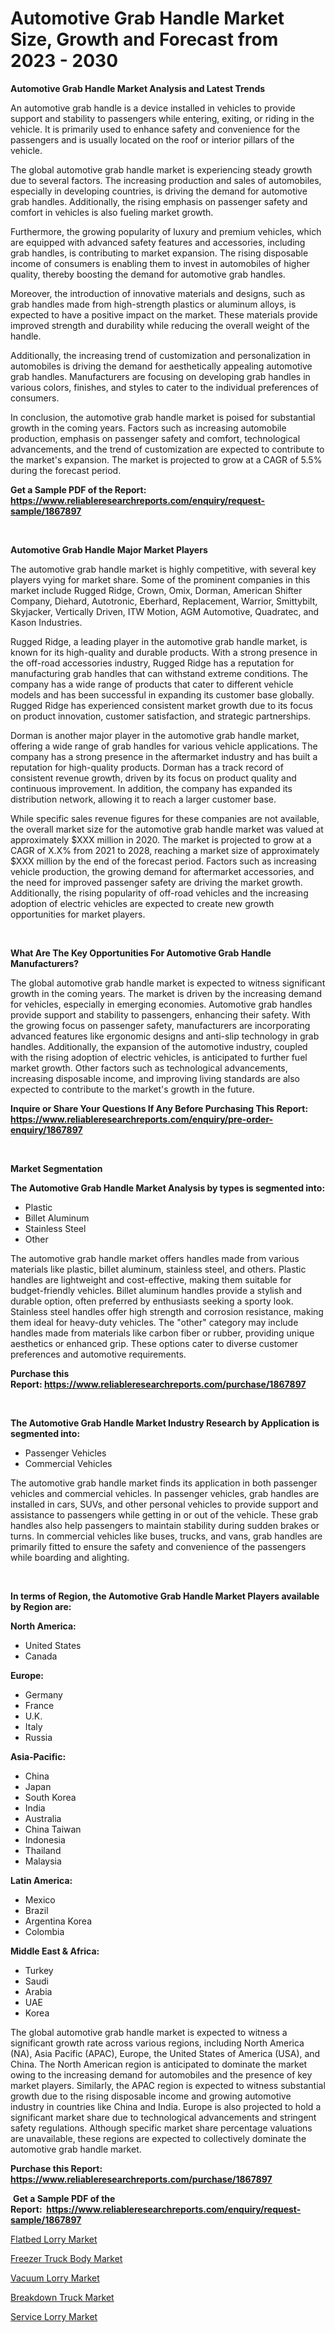 <p><h1>Automotive Grab Handle Market Size, Growth and Forecast from 2023 - 2030</h1></p><p><strong>Automotive Grab Handle Market Analysis and Latest Trends</strong></p>
<p><p>An automotive grab handle is a device installed in vehicles to provide support and stability to passengers while entering, exiting, or riding in the vehicle. It is primarily used to enhance safety and convenience for the passengers and is usually located on the roof or interior pillars of the vehicle.</p><p>The global automotive grab handle market is experiencing steady growth due to several factors. The increasing production and sales of automobiles, especially in developing countries, is driving the demand for automotive grab handles. Additionally, the rising emphasis on passenger safety and comfort in vehicles is also fueling market growth.</p><p>Furthermore, the growing popularity of luxury and premium vehicles, which are equipped with advanced safety features and accessories, including grab handles, is contributing to market expansion. The rising disposable income of consumers is enabling them to invest in automobiles of higher quality, thereby boosting the demand for automotive grab handles.</p><p>Moreover, the introduction of innovative materials and designs, such as grab handles made from high-strength plastics or aluminum alloys, is expected to have a positive impact on the market. These materials provide improved strength and durability while reducing the overall weight of the handle.</p><p>Additionally, the increasing trend of customization and personalization in automobiles is driving the demand for aesthetically appealing automotive grab handles. Manufacturers are focusing on developing grab handles in various colors, finishes, and styles to cater to the individual preferences of consumers.</p><p>In conclusion, the automotive grab handle market is poised for substantial growth in the coming years. Factors such as increasing automobile production, emphasis on passenger safety and comfort, technological advancements, and the trend of customization are expected to contribute to the market's expansion. The market is projected to grow at a CAGR of 5.5% during the forecast period.</p></p>
<p><strong>Get a Sample PDF of the Report:&nbsp; <a href="https://www.reliableresearchreports.com/enquiry/request-sample/1867897">https://www.reliableresearchreports.com/enquiry/request-sample/1867897</a></strong></p>
<p>&nbsp;</p>
<p><strong>Automotive Grab Handle Major Market Players</strong></p>
<p><p>The automotive grab handle market is highly competitive, with several key players vying for market share. Some of the prominent companies in this market include Rugged Ridge, Crown, Omix, Dorman, American Shifter Company, Diehard, Autotronic, Eberhard, Replacement, Warrior, Smittybilt, Skyjacker, Vertically Driven, ITW Motion, AGM Automotive, Quadratec, and Kason Industries.</p><p>Rugged Ridge, a leading player in the automotive grab handle market, is known for its high-quality and durable products. With a strong presence in the off-road accessories industry, Rugged Ridge has a reputation for manufacturing grab handles that can withstand extreme conditions. The company has a wide range of products that cater to different vehicle models and has been successful in expanding its customer base globally. Rugged Ridge has experienced consistent market growth due to its focus on product innovation, customer satisfaction, and strategic partnerships.</p><p>Dorman is another major player in the automotive grab handle market, offering a wide range of grab handles for various vehicle applications. The company has a strong presence in the aftermarket industry and has built a reputation for high-quality products. Dorman has a track record of consistent revenue growth, driven by its focus on product quality and continuous improvement. In addition, the company has expanded its distribution network, allowing it to reach a larger customer base.</p><p>While specific sales revenue figures for these companies are not available, the overall market size for the automotive grab handle market was valued at approximately $XXX million in 2020. The market is projected to grow at a CAGR of X.X% from 2021 to 2028, reaching a market size of approximately $XXX million by the end of the forecast period. Factors such as increasing vehicle production, the growing demand for aftermarket accessories, and the need for improved passenger safety are driving the market growth. Additionally, the rising popularity of off-road vehicles and the increasing adoption of electric vehicles are expected to create new growth opportunities for market players.</p></p>
<p>&nbsp;</p>
<p><strong>What Are The Key Opportunities For Automotive Grab Handle Manufacturers?</strong></p>
<p><p>The global automotive grab handle market is expected to witness significant growth in the coming years. The market is driven by the increasing demand for vehicles, especially in emerging economies. Automotive grab handles provide support and stability to passengers, enhancing their safety. With the growing focus on passenger safety, manufacturers are incorporating advanced features like ergonomic designs and anti-slip technology in grab handles. Additionally, the expansion of the automotive industry, coupled with the rising adoption of electric vehicles, is anticipated to further fuel market growth. Other factors such as technological advancements, increasing disposable income, and improving living standards are also expected to contribute to the market's growth in the future.</p></p>
<p><strong>Inquire or Share Your Questions If Any Before Purchasing This Report: <a href="https://www.reliableresearchreports.com/enquiry/pre-order-enquiry/1867897">https://www.reliableresearchreports.com/enquiry/pre-order-enquiry/1867897</a></strong></p>
<p>&nbsp;</p>
<p><strong>Market Segmentation</strong></p>
<p><strong>The Automotive Grab Handle Market Analysis by types is segmented into:</strong></p>
<p><ul><li>Plastic</li><li>Billet Aluminum</li><li>Stainless Steel</li><li>Other</li></ul></p>
<p><p>The automotive grab handle market offers handles made from various materials like plastic, billet aluminum, stainless steel, and others. Plastic handles are lightweight and cost-effective, making them suitable for budget-friendly vehicles. Billet aluminum handles provide a stylish and durable option, often preferred by enthusiasts seeking a sporty look. Stainless steel handles offer high strength and corrosion resistance, making them ideal for heavy-duty vehicles. The "other" category may include handles made from materials like carbon fiber or rubber, providing unique aesthetics or enhanced grip. These options cater to diverse customer preferences and automotive requirements.</p></p>
<p><strong>Purchase this Report:&nbsp;<a href="https://www.reliableresearchreports.com/purchase/1867897">https://www.reliableresearchreports.com/purchase/1867897</a></strong></p>
<p>&nbsp;</p>
<p><strong>The Automotive Grab Handle Market Industry Research by Application is segmented into:</strong></p>
<p><ul><li>Passenger Vehicles</li><li>Commercial Vehicles</li></ul></p>
<p><p>The automotive grab handle market finds its application in both passenger vehicles and commercial vehicles. In passenger vehicles, grab handles are installed in cars, SUVs, and other personal vehicles to provide support and assistance to passengers while getting in or out of the vehicle. These grab handles also help passengers to maintain stability during sudden brakes or turns. In commercial vehicles like buses, trucks, and vans, grab handles are primarily fitted to ensure the safety and convenience of the passengers while boarding and alighting.</p></p>
<p>&nbsp;</p>
<p><strong>In terms of Region, the Automotive Grab Handle Market Players available by Region are:</strong></p>
<p>
    <p> <strong> North America: </strong>
        <ul>
            <li>United States</li>
            <li>Canada</li>
        </ul>
        </p> 
    <p> <strong> Europe: </strong>
        <ul>
            <li>Germany</li>
            <li>France</li>
            <li>U.K.</li>
            <li>Italy</li>
            <li>Russia</li>
        </ul>
        </p> 
    <p> <strong> Asia-Pacific: </strong>
        <ul>
            <li>China</li>
            <li>Japan</li>
            <li>South Korea</li>
            <li>India</li>
            <li>Australia</li>
            <li>China Taiwan</li>
            <li>Indonesia</li>
            <li>Thailand</li>
            <li>Malaysia</li>
        </ul>
        </p> 
    <p> <strong> Latin America: </strong>
        <ul>
            <li>Mexico</li>
            <li>Brazil</li>
            <li>Argentina Korea</li>
            <li>Colombia</li>
        </ul>
        </p> 
    <p> <strong> Middle East & Africa: </strong>
        <ul>
            <li>Turkey</li>
            <li>Saudi</li>
            <li>Arabia</li>
            <li>UAE</li>
            <li>Korea</li>
        </ul>
    </p>
    </p>
<p><p>The global automotive grab handle market is expected to witness a significant growth rate across various regions, including North America (NA), Asia Pacific (APAC), Europe, the United States of America (USA), and China. The North American region is anticipated to dominate the market owing to the increasing demand for automobiles and the presence of key market players. Similarly, the APAC region is expected to witness substantial growth due to the rising disposable income and growing automotive industry in countries like China and India. Europe is also projected to hold a significant market share due to technological advancements and stringent safety regulations. Although specific market share percentage valuations are unavailable, these regions are expected to collectively dominate the automotive grab handle market.</p></p>
<p><strong>Purchase this Report: <a href="https://www.reliableresearchreports.com/purchase/1867897">https://www.reliableresearchreports.com/purchase/1867897</a></strong></p>
<p>&nbsp;<strong>Get a Sample PDF of the Report:&nbsp;&nbsp;<a href="https://www.reliableresearchreports.com/enquiry/request-sample/1867897">https://www.reliableresearchreports.com/enquiry/request-sample/1867897</a></strong></p>
<p><strong></strong></p>
<p><p><a href="https://github.com/santosh758595/Market-Research-Report-List-1/blob/main/flatbed-lorry-market.md">Flatbed Lorry Market</a></p><p><a href="https://github.com/Chiragrp26/Market-Research-Report-List-1/blob/main/freezer-truck-body-market.md">Freezer Truck Body Market</a></p><p><a href="https://github.com/AKSHATREPORTPRIME/Market-Research-Report-List-1/blob/main/vacuum-lorry-market.md">Vacuum Lorry Market</a></p><p><a href="https://github.com/lilstefpacute/Market-Research-Report-List-1/blob/main/breakdown-truck-market.md">Breakdown Truck Market</a></p><p><a href="https://github.com/rexevange/Market-Research-Report-List-1/blob/main/service-lorry-market.md">Service Lorry Market</a></p></p>